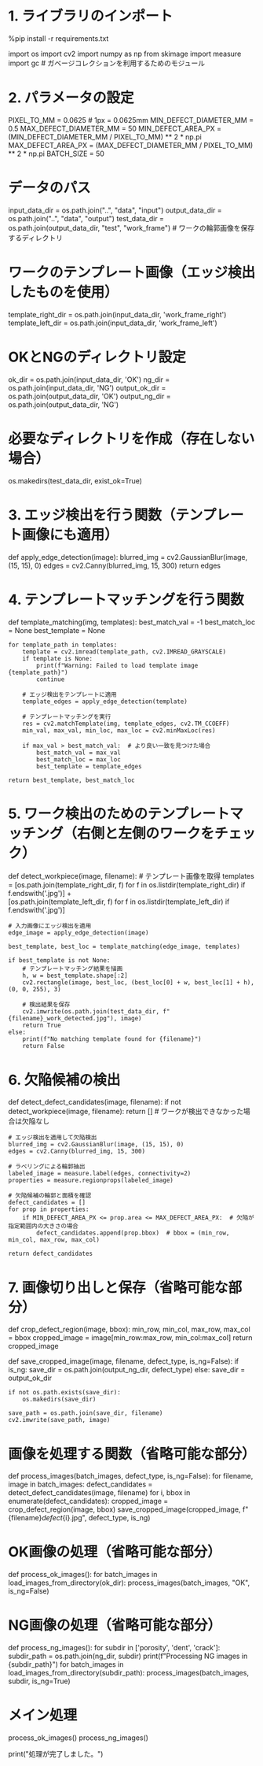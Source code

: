 # 1. ライブラリのインポート
%pip install -r requirements.txt

import os
import cv2
import numpy as np
from skimage import measure
import gc  # ガベージコレクションを利用するためのモジュール

# 2. パラメータの設定
PIXEL_TO_MM = 0.0625  # 1px = 0.0625mm
MIN_DEFECT_DIAMETER_MM = 0.5
MAX_DEFECT_DIAMETER_MM = 50
MIN_DEFECT_AREA_PX = (MIN_DEFECT_DIAMETER_MM / PIXEL_TO_MM) ** 2 * np.pi
MAX_DEFECT_AREA_PX = (MAX_DEFECT_DIAMETER_MM / PIXEL_TO_MM) ** 2 * np.pi
BATCH_SIZE = 50

# データのパス
input_data_dir = os.path.join("..", "data", "input")
output_data_dir = os.path.join("..", "data", "output")
test_data_dir = os.path.join(output_data_dir, "test", "work_frame")  # ワークの輪郭画像を保存するディレクトリ

# ワークのテンプレート画像（エッジ検出したものを使用）
template_right_dir = os.path.join(input_data_dir, 'work_frame_right')
template_left_dir = os.path.join(input_data_dir, 'work_frame_left')

# OKとNGのディレクトリ設定
ok_dir = os.path.join(input_data_dir, 'OK')
ng_dir = os.path.join(input_data_dir, 'NG')
output_ok_dir = os.path.join(output_data_dir, 'OK')
output_ng_dir = os.path.join(output_data_dir, 'NG')

# 必要なディレクトリを作成（存在しない場合）
os.makedirs(test_data_dir, exist_ok=True)

# 3. エッジ検出を行う関数（テンプレート画像にも適用）
def apply_edge_detection(image):
    blurred_img = cv2.GaussianBlur(image, (15, 15), 0)
    edges = cv2.Canny(blurred_img, 15, 300)
    return edges

# 4. テンプレートマッチングを行う関数
def template_matching(img, templates):
    best_match_val = -1
    best_match_loc = None
    best_template = None
    
    for template_path in templates:
        template = cv2.imread(template_path, cv2.IMREAD_GRAYSCALE)
        if template is None:
            print(f"Warning: Failed to load template image {template_path}")
            continue

        # エッジ検出をテンプレートに適用
        template_edges = apply_edge_detection(template)

        # テンプレートマッチングを実行
        res = cv2.matchTemplate(img, template_edges, cv2.TM_CCOEFF)
        min_val, max_val, min_loc, max_loc = cv2.minMaxLoc(res)

        if max_val > best_match_val:  # より良い一致を見つけた場合
            best_match_val = max_val
            best_match_loc = max_loc
            best_template = template_edges

    return best_template, best_match_loc

# 5. ワーク検出のためのテンプレートマッチング（右側と左側のワークをチェック）
def detect_workpiece(image, filename):
    # テンプレート画像を取得
    templates = [os.path.join(template_right_dir, f) for f in os.listdir(template_right_dir) if f.endswith('.jpg')] + \
                [os.path.join(template_left_dir, f) for f in os.listdir(template_left_dir) if f.endswith('.jpg')]
    
    # 入力画像にエッジ検出を適用
    edge_image = apply_edge_detection(image)
    
    best_template, best_loc = template_matching(edge_image, templates)

    if best_template is not None:
        # テンプレートマッチング結果を描画
        h, w = best_template.shape[:2]
        cv2.rectangle(image, best_loc, (best_loc[0] + w, best_loc[1] + h), (0, 0, 255), 3)

        # 検出結果を保存
        cv2.imwrite(os.path.join(test_data_dir, f"{filename}_work_detected.jpg"), image)
        return True
    else:
        print(f"No matching template found for {filename}")
        return False

# 6. 欠陥候補の検出
def detect_defect_candidates(image, filename):
    if not detect_workpiece(image, filename):
        return []  # ワークが検出できなかった場合は欠陥なし

    # エッジ検出を適用して欠陥検出
    blurred_img = cv2.GaussianBlur(image, (15, 15), 0)
    edges = cv2.Canny(blurred_img, 15, 300)
    
    # ラベリングによる輪郭抽出
    labeled_image = measure.label(edges, connectivity=2)
    properties = measure.regionprops(labeled_image)
    
    # 欠陥候補の輪郭と面積を確認
    defect_candidates = []
    for prop in properties:
        if MIN_DEFECT_AREA_PX <= prop.area <= MAX_DEFECT_AREA_PX:  # 欠陥が指定範囲内の大きさの場合
            defect_candidates.append(prop.bbox)  # bbox = (min_row, min_col, max_row, max_col)

    return defect_candidates

# 7. 画像切り出しと保存（省略可能な部分）
def crop_defect_region(image, bbox):
    min_row, min_col, max_row, max_col = bbox
    cropped_image = image[min_row:max_row, min_col:max_col]
    return cropped_image

def save_cropped_image(image, filename, defect_type, is_ng=False):
    if is_ng:
        save_dir = os.path.join(output_ng_dir, defect_type)
    else:
        save_dir = output_ok_dir
    
    if not os.path.exists(save_dir):
        os.makedirs(save_dir)
    
    save_path = os.path.join(save_dir, filename)
    cv2.imwrite(save_path, image)

# 画像を処理する関数（省略可能な部分）
def process_images(batch_images, defect_type, is_ng=False):
    for filename, image in batch_images:
        defect_candidates = detect_defect_candidates(image, filename)
        for i, bbox in enumerate(defect_candidates):
            cropped_image = crop_defect_region(image, bbox)
            save_cropped_image(cropped_image, f"{filename}_defect_{i}.jpg", defect_type, is_ng)

# OK画像の処理（省略可能な部分）
def process_ok_images():
    for batch_images in load_images_from_directory(ok_dir):
        process_images(batch_images, "OK", is_ng=False)

# NG画像の処理（省略可能な部分）
def process_ng_images():
    for subdir in ['porosity', 'dent', 'crack']:
        subdir_path = os.path.join(ng_dir, subdir)
        print(f"Processing NG images in {subdir_path}")
        for batch_images in load_images_from_directory(subdir_path):
            process_images(batch_images, subdir, is_ng=True)

# メイン処理
process_ok_images()
process_ng_images()

print("処理が完了しました。")
